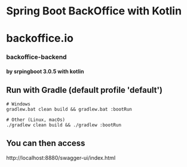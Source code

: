 # Spring Boot BackOffice with Kotlin

backoffice.io
===================
### backoffice-backend
#### by srpingboot 3.0.5 with kotlin


Run with Gradle (default profile 'default')
-------------------
```
# Windows
gradlew.bat clean build && gradlew.bat :bootRun

# Other (Linux, macOs)
./gradlew clean build && ./gradlew :bootRun
```

You can then access
-------------------
http://localhost:8880/swagger-ui/index.html